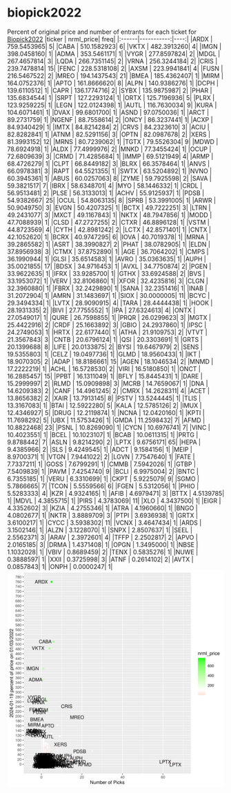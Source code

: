 # biopick2022
Percent of original price and number of entrants for each ticket for [Biopick2022](https://twitter.com/hashtag/Biopick2022)
|ticker |  nrml_price| freq|
|:------|-----------:|----:|
|ARDX   | 759.5453965|    5|
|CABA   | 510.1582923|    6|
|VKTX   | 482.3913260|    4|
|IMGN   | 398.0458160|    1|
|ADMA   | 353.5461171|    1|
|VYGR   | 277.8597824|    2|
|MDGL   | 267.4657814|    3|
|LQDA   | 266.7351145|    2|
|VRNA   | 256.3244184|    2|
|CRIS   | 239.7478814|   15|
|FENC   | 228.5318108|    2|
|AXSM   | 223.9941841|    4|
|FUSN   | 216.5467522|    2|
|MREO   | 194.1437543|   21|
|BMEA   | 185.4362407|    1|
|MIRM   | 164.0752376|    1|
|APTO   | 161.8666620|    8|
|ALPN   | 140.9386276|    1|
|DCPH   | 139.6110512|    1|
|CAPR   | 136.1774716|    2|
|SYBX   | 135.9875987|    2|
|PHAR   | 135.6834544|    1|
|SRPT   | 127.2293124|    1|
|ORTX   | 125.7196936|    5|
|PLRX   | 123.9259225|    1|
|LEGN   | 122.0124398|    1|
|AUTL   | 116.7630034|    9|
|KURA   | 104.6071461|    1|
|DVAX   |  99.6801700|    1|
|ASND   |  97.0750036|    1|
|ARCT   |  89.2731759|    1|
|NGENF  |  88.7558614|    2|
|ONCY   |  86.3237441|    1|
|ACXP   |  84.9340429|    1|
|IMTX   |  84.8214284|    2|
|CRVS   |  84.2323610|    3|
|ACIU   |  82.8282841|    1|
|ATNM   |  82.5291156|    3|
|OPTN   |  82.0987678|    2|
|XERS   |  81.3993152|   12|
|MRNS   |  80.7239062|    1|
|TGTX   |  79.5526304|    9|
|MDWD   |  78.6924918|    1|
|ALDX   |  77.4999976|    2|
|MNKD   |  77.3455424|    1|
|OCUP   |  72.6809639|    3|
|CRMD   |  71.4285684|    1|
|IMMP   |  69.5121949|    4|
|ARMP   |  68.4726279|    1|
|CLPT   |  66.8449182|    3|
|BLRX   |  66.3578464|    1|
|ANVS   |  66.0978381|    3|
|RAPT   |  64.5521355|    1|
|SWTX   |  63.5204892|    1|
|NVNO   |  60.3945361|    1|
|ABUS   |  60.0257063|    8|
|ZYME   |  59.7925598|    2|
|SAVA   |  59.3821517|    7|
|IBRX   |  58.6348701|    4|
|MYO    |  58.1446332|    1|
|CRDL   |  56.9513481|    2|
|PLSE   |  56.3133013|    1|
|ACHV   |  55.9125937|    1|
|PDSB   |  54.9382667|   25|
|OCUL   |  54.8063135|    8|
|SPRB   |  53.3991005|    1|
|ARWR   |  50.9049750|    3|
|EVGN   |  50.4207325|    1|
|BCTX   |  49.7222251|    3|
|LTRN   |  49.2431077|    3|
|MXCT   |  49.1167843|    1|
|NKTX   |  48.7947856|    1|
|MODD   |  47.7088939|    1|
|CLSD   |  47.2727255|    2|
|CTXR   |  46.8896128|    1|
|VSTM   |  44.8723569|    4|
|CYTH   |  42.8981242|    2|
|LCTX   |  42.8571401|    1|
|CNTX   |  42.1052620|    1|
|BCRX   |  40.9747295|    6|
|IOVA   |  40.7019378|    1|
|MRNA   |  39.2865582|    1|
|ASRT   |  38.3990827|    2|
|PHAT   |  38.0782905|    1|
|ELDN   |  37.8956938|    3|
|CTMX   |  37.8752890|    1|
|AGE    |  36.7064202|    1|
|CMPS   |  36.1990944|    1|
|GLSI   |  35.6514583|    1|
|AVRO   |  35.0363635|    1|
|AUPH   |  35.0021855|   17|
|BDSX   |  34.9716453|    1|
|AVXL   |  34.7750874|    2|
|PGEN   |  33.9622635|    1|
|IFRX   |  33.9285700|    1|
|GTHX   |  33.6924588|    2|
|BVS    |  33.1953072|    1|
|VERV   |  32.8106860|    1|
|XFOR   |  32.4235816|    3|
|CLGN   |  32.3960880|    1|
|FBRX   |  32.2429890|    1|
|SANA   |  32.2351416|    1|
|INAB   |  31.2072904|    1|
|AMRN   |  31.1483697|    1|
|SIOX   |  30.0000005|   11|
|BCYC   |  29.3494334|    1|
|LVTX   |  28.9090915|    4|
|TARA   |  28.4444438|    1|
|HOOK   |  28.1931335|    2|
|BIVI   |  27.7755552|    1|
|IPA    |  27.6324613|    4|
|ONTX   |  27.0549017|    1|
|QURE   |  26.7598855|    1|
|PRQR   |  26.0299623|    3|
|MGTX   |  25.4422916|    2|
|CRDF   |  25.1663892|    3|
|GBIO   |  24.2937860|    1|
|IPSC   |  24.2749053|    1|
|HRTX   |  22.6177440|    1|
|ATHA   |  21.9109753|    2|
|VTVT   |  21.3567843|    3|
|CNTB   |  20.6796124|    1|
|QSI    |  20.3303691|    1|
|GRTS   |  20.1399688|    8|
|LIFE   |  20.0133875|    2|
|BYSI   |  19.6467979|    2|
|SENS   |  19.5355803|    1|
|CELZ   |  19.0497736|    1|
|GLMD   |  18.9560433|    1|
|IKT    |  18.9070305|    2|
|ADAP   |  18.8186661|   15|
|AGEN   |  18.1046534|    2|
|MNMD   |  17.2222219|    1|
|ACHL   |  16.5728530|    2|
|VIRI   |  16.5180850|    1|
|ONCT   |  16.2885457|   15|
|PPBT   |  16.1311049|    1|
|BFLY   |  15.8445431|    1|
|DARE   |  15.2999997|    2|
|RLMD   |  15.0909898|    3|
|MCRB   |  14.7659067|    1|
|DNA    |  14.6209383|    2|
|CANF   |  14.4961245|    2|
|CMRX   |  14.2628311|    4|
|ACET   |  13.8656382|    2|
|XAIR   |  13.7913145|    8|
|PSTV   |  13.5244445|    1|
|TLIS   |  13.3167083|    1|
|BTAI   |  12.5922280|    5|
|KALA   |  12.5785126|    2|
|IMUX   |  12.4346927|    5|
|DRUG   |  12.2119874|    1|
|NCNA   |  12.0420160|    1|
|KPTI   |  11.7698292|    5|
|UBX    |  11.5753426|    1|
|GMDA   |  11.2598432|    7|
|AFMD   |  10.8822468|   23|
|PSNL   |  10.8269090|    1|
|CYCN   |  10.6976741|    7|
|VINC   |  10.4023551|    1|
|BCEL   |  10.1023107|    1|
|BCAB   |  10.0611315|    1|
|PRTG   |   9.8788442|    7|
|ASLN   |   9.8214290|    2|
|LPTX   |   9.6756171|   65|
|HEPA   |   9.4385966|    2|
|SLS    |   9.4249545|    1|
|ADCT   |   9.1584156|    1|
|MEIP   |   8.9700371|    1|
|VTGN   |   7.9441022|    2|
|LGVN   |   7.7547640|    1|
|FATE   |   7.7337211|    1|
|GOSS   |   7.6799291|    1|
|CMMB   |   7.5942026|    1|
|GTBP   |   7.5409839|    1|
|PAVM   |   7.4254740|    9|
|BCLI   |   6.9975004|    2|
|BNTC   |   6.7355185|    1|
|VERU   |   6.3310699|    1|
|CKPT   |   5.9225079|    9|
|SGMO   |   5.7866665|    7|
|TCON   |   5.5559566|    6|
|FGEN   |   5.5312056|    1|
|PHIO   |   5.5283333|    4|
|KZR    |   4.9324165|    1|
|AFIB   |   4.6979471|    3|
|BTTX   |   4.5139785|    1|
|MDVL   |   4.3855715|    1|
|PIRS   |   4.3783069|   11|
|XLO    |   4.3437500|    1|
|EIGR   |   4.3352602|    3|
|KZIA   |   4.2755346|    1|
|ATRA   |   4.1960660|    1|
|BNGO   |   4.0802677|    1|
|NKTR   |   3.8889709|    3|
|PTPI   |   3.6936938|    1|
|GRTX   |   3.6100217|    1|
|CYCC   |   3.5938302|   11|
|VCNX   |   3.4647434|    1|
|ARDS   |   3.1502146|    1|
|ALZN   |   3.1228070|    1|
|SNPX   |   2.8507637|    1|
|SEEL   |   2.5562371|    3|
|ARAV   |   2.3972601|    4|
|TFFP   |   2.2502817|    2|
|APVO   |   2.0165185|    3|
|DRMA   |   1.4371408|    1|
|OPGN   |   1.3495000|    1|
|NBSE   |   1.1032028|    1|
|VBIV   |   0.8689459|    2|
|TENX   |   0.5835276|    1|
|NUWE   |   0.3888597|    1|
|XXII   |   0.3725998|    3|
|ATNF   |   0.2614102|    2|
|AVTX   |   0.0857843|    1|
|ONPH   |   0.0000247|    1|
![retvspicks](biopicks.png?raw=true)
